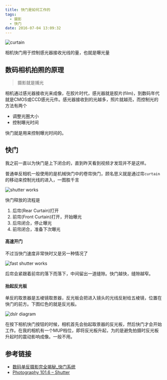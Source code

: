 ```yaml
---
title: 快门是如何工作的
tags:
  - 摄影
  - 快门
date: 2016-07-04 13:09:32
---
```



![curtain](/images/how-shutter-works/shutter-min.jpg "curtain")

相机快门用于控制感光器接收光线的量，也就是曝光量

<!-- more -->

## 数码相机拍照的原理

> 摄影就是捕光

相机通过感光器接收光来成像，在胶片时代，感光器就是胶片(film)，到数码年代就是CMOS或CCD感光元件。感光器接收到的光越多，照片就越亮，而控制光的方法有两个

- 调整光圈大小
- 控制曝光时间

快门就是用来控制曝光时间的。

## 快门

我之前一直以为快门是上下闭合的，直到昨天看到视频才发现并不是这样。

普通单反相机一般使用的是机械快门中的卷帘快门，顾名思义就是通过帘`curtain`的移动来控制光线的进入，一图胜千言

![shutter works](/images/how-shutter-works/shutteranimation2.gif "how shutter works")

快门释放的流程是

1. 后帘(Rear Curtain)打开
2. 前帘(Front Curtain)打开，开始曝光
3. 后帘闭合，停止曝光
4. 前帘闭合，准备下次曝光

#### 高速开门
不过当快门速度非常快时又是另一种情况了

![fast shutter works](/images/how-shutter-works/appearance-of-the-shutter-at-various-speeds.gif "how fast shutter works")

后帘会紧跟着前帘的落下而落下，中间留出一道缝隙。快门越快，缝隙越窄。

#### 抬起反光板

单反的取景器是五棱镜取景器，反光板会把进入镜头的光线反射给五棱镜，位置在快门的前方。下图红色的就是反光板。

![dslr diagram](/images/how-shutter-works/DSLR-diagram-min.jpg "DSLR Diagram")

在按下相机快门按钮的时候，相机首先会抬起取景器的反光板，然后快门才会开始工作。在我的相机有一个MUP档位，即将反光板升起，为的是避免拍摄时反光板升起时的震动影响成像。一般不用。


## 参考链接
- [数码单反摄影完全揭秘_快门系统](http://weibo.com/ttarticle/p/show?id=2309403948018842907690)
- [Photography 101.6 – Shutter](http://digital-photography-school.com/photography-1016-shutter/)
